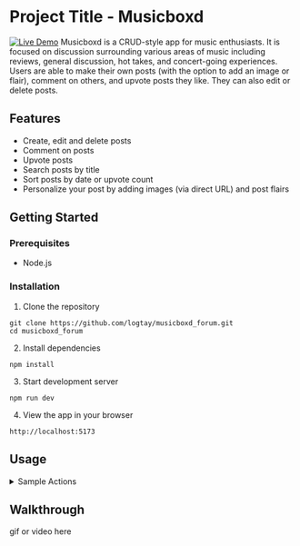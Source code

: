 # Project Title - Musicboxd
[![Live Demo](https://img.shields.io/badge/🚀%20Live%20Demo-Netlify-brightgreen)](https://illustrious-bienenstitch-0eaa5b.netlify.app/) 
Musicboxd is a CRUD-style app for music enthusiasts. It is focused on discussion surrounding various areas of music including reviews, general discussion, hot takes, and concert-going experiences. Users are able to make their own posts (with the option to add an image or flair), comment on others, and upvote posts they like. They can also edit or delete posts. 


## Features
- Create, edit and delete posts
- Comment on posts
- Upvote posts
- Search posts by title
- Sort posts by date or upvote count
- Personalize your post by adding images (via direct URL) and post flairs

## Getting Started
### Prerequisites 
- Node.js

### Installation
1. Clone the repository
```
git clone https://github.com/logtay/musicboxd_forum.git
cd musicboxd_forum
```

2. Install dependencies
```
npm install
```

3. Start development server
```
npm run dev
```

4. View the app in your browser
```
http://localhost:5173

```

## Usage

<details>
<summary>Sample Actions</summary>

- Create a Post
  - Title your post (required)
  - Optionally, include text, flair, or image
    - Upload image using direct URL

- Explore the Home Feed
  - View post summaries showing title, creation time, and upvote count
  - Sort posts by most recent or most upvoted

- Interact with posts
  - From the home feed, click a post to view its details
  - Comment on a post
  - Upvote a post
  - Edit or delete a post


- Customize Posts
  - Add flairs to personalize your post (Experience, Hot Take, Review, etc.)
  - Share images on your post using a direct URL


</details>

## Walkthrough
gif or video here


